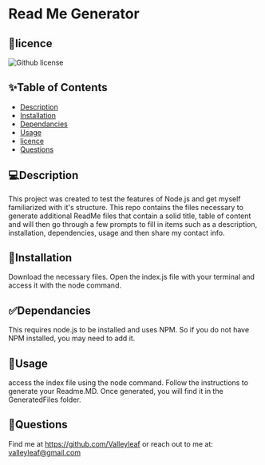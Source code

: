 
# Read Me Generator
## 📝licence
![Github license](https://img.shields.io/badge/license-MIT,-green.svg)

## ✨Table of Contents
* [Description](#Description)
* [Installation](#Installation)
* [Dependancies](#Dependancies)
* [Usage](#Usage)
* [licence](#licence)
* [Questions](#Questions)

## 💻Description
This project was created to test the features of Node.js and get myself familiarized with it's structure. This repo contains the files necessary to generate additional ReadMe files that contain a solid title, table of content and will then go through a few prompts to fill in items such as a description, installation, dependencies, usage and then share my contact info.

## 🚨Installation
Download the necessary files. Open the index.js file with your terminal and access it with the node command.

## ✅Dependancies
This requires node.js to be installed and uses NPM. So if you do not have NPM installed, you may need to add it.

## 🚀Usage
access the index file using the node command. Follow the instructions to generate your Readme.MD. Once generated, you will find it in the GeneratedFiles folder.

## 👤Questions
Find me at https://github.com/Valleyleaf or reach out to me
at: valleyleaf@gmail.com

